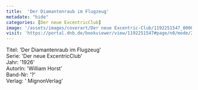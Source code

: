 ```yaml
---
title:  'Der Diamantenraub im Flugzeug'
metadate: "hide"
categories: [Der neue ExcentricClub]
image: '/assets/images/coverart/Der neue Excentric-Club/1192251547_00000010.jpg'
visit: 'https://portal.dnb.de/bookviewer/view/1192251547#page/n0/mode/2up'
---
```

Titel: 'Der Diamantenraub im Flugzeug' <br>
Serie: 'Der neue ExcentricClub' <br>
Jahr: '1926' <br>
AutorIn: 'William Horst' <br>
Band-Nr: '?' <br>
Verlag: ' MignonVerlag'
